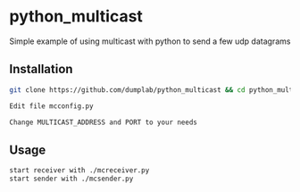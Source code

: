 # python_multicast

Simple example of using multicast with python to send a few udp datagrams

## Installation

```bash
git clone https://github.com/dumplab/python_multicast && cd python_multicast

Edit file mcconfig.py

Change MULTICAST_ADDRESS and PORT to your needs
```

## Usage

```bash
start receiver with ./mcreceiver.py
start sender with ./mcsender.py
```
